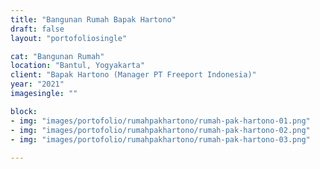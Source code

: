 ```yaml
---
title: "Bangunan Rumah Bapak Hartono"
draft: false
layout: "portofoliosingle"

cat: "Bangunan Rumah"
location: "Bantul, Yogyakarta"
client: "Bapak Hartono (Manager PT Freeport Indonesia)"
year: "2021"
imagesingle: ""

block:
- img: "images/portofolio/rumahpakhartono/rumah-pak-hartono-01.png"
- img: "images/portofolio/rumahpakhartono/rumah-pak-hartono-02.png"
- img: "images/portofolio/rumahpakhartono/rumah-pak-hartono-03.png"
      
---
```



